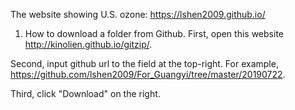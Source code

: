 The website showing U.S. ozone: https://lshen2009.github.io/

1. How to download a folder from Github.
First, open this website http://kinolien.github.io/gitzip/.

Second, input github url to the field at the top-right. For example, https://github.com/lshen2009/For_Guangyi/tree/master/20190722.

Third, click "Download" on the right.
